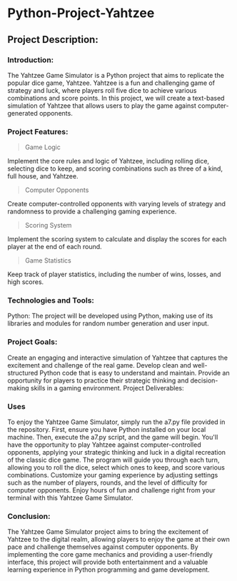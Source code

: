 # Python-Project-Yahtzee

## Project Description:

### Introduction:
The Yahtzee Game Simulator is a Python project that aims to replicate the popular dice game, Yahtzee. Yahtzee is a fun and challenging game of strategy and luck, where players roll five dice to achieve various combinations and score points. In this project, we will create a text-based simulation of Yahtzee that allows users to play the game against computer-generated opponents.

### Project Features:

> Game Logic

Implement the core rules and logic of Yahtzee, including rolling dice, selecting dice to keep, and scoring combinations such as three of a kind, full house, and Yahtzee.

> Computer Opponents

Create computer-controlled opponents with varying levels of strategy and randomness to provide a challenging gaming experience.

> Scoring System

Implement the scoring system to calculate and display the scores for each player at the end of each round.

> Game Statistics

Keep track of player statistics, including the number of wins, losses, and high scores.

### Technologies and Tools:

Python: The project will be developed using Python, making use of its libraries and modules for random number generation and user input.

### Project Goals:

Create an engaging and interactive simulation of Yahtzee that captures the excitement and challenge of the real game.
Develop clean and well-structured Python code that is easy to understand and maintain.
Provide an opportunity for players to practice their strategic thinking and decision-making skills in a gaming environment.
Project Deliverables:

### Uses

To enjoy the Yahtzee Game Simulator, simply run the a7.py file provided in the repository. First, ensure you have Python installed on your local machine. Then, execute the a7.py script, and the game will begin. You'll have the opportunity to play Yahtzee against computer-controlled opponents, applying your strategic thinking and luck in a digital recreation of the classic dice game. The program will guide you through each turn, allowing you to roll the dice, select which ones to keep, and score various combinations. Customize your gaming experience by adjusting settings such as the number of players, rounds, and the level of difficulty for computer opponents. Enjoy hours of fun and challenge right from your terminal with this Yahtzee Game Simulator.

### Conclusion:

The Yahtzee Game Simulator project aims to bring the excitement of Yahtzee to the digital realm, allowing players to enjoy the game at their own pace and challenge themselves against computer opponents. By implementing the core game mechanics and providing a user-friendly interface, this project will provide both entertainment and a valuable learning experience in Python programming and game development.
